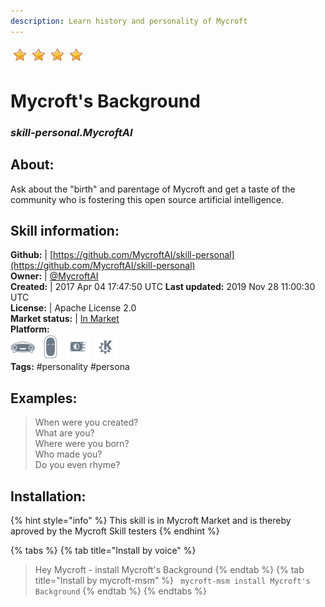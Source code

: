```yaml
---
description: Learn history and personality of Mycroft
---
```


![](../.gitbook/assets/star.png)![](../.gitbook/assets/star.png)![](../.gitbook/assets/star.png)![](../.gitbook/assets/star.png)  
# Mycroft's Background  
### _skill-personal.MycroftAI_  
## About:  
Ask about the "birth" and parentage of Mycroft and get a taste of the community
who is fostering this open source artificial intelligence.

## Skill information:  
**Github:** | [https://github.com/MycroftAI/skill-personal](https://github.com/MycroftAI/skill-personal)  
**Owner:** | [@MycroftAI](https://github.com/MycroftAI)  
**Created:** | 2017 Apr 04 17:47:50 UTC  **Last updated:** 2019 Nov 28 11:00:30 UTC  
**License:** | Apache License 2.0  
**Market status:** | [In Market](https://market.mycroft.ai/skill/mycroft-personal)  
**Platform:**  
 ![Mark I](../.gitbook/assets/mark-1-icon.png)  ![Mark II](../.gitbook/assets/mark-2-icon.png)  ![Picroft](../.gitbook/assets/picroft-icon.png)  ![plasmoid](../.gitbook/assets/kde.png)   
**Tags:** \#personality \#persona   
## Examples:  
> When were you created?  
> What are you?  
> Where were you born?  
> Who made you?  
> Do you even rhyme?  
  
## Installation:  
{% hint style="info" %}
This skill is in Mycroft Market and is thereby aproved by the Mycroft Skill testers
{% endhint %}
    
{% tabs %}
{% tab title="Install by voice" %}
> Hey Mycroft - install Mycroft's Background
{% endtab %}
  {% tab title="Install by mycroft-msm" %}
``` mycroft-msm install Mycroft's Background```
{% endtab %}
  {% endtabs %}
  
